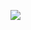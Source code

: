 <a href="http://www.kitchencabinetkings.com" title="Discount kitchen cabinets"><img src="http://pi.fuba.me/_dI3hq3m49kLtB_bNvWUr.png" /></a>


